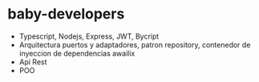 # baby-developers

* Typescript, Nodejs, Express, JWT, Bycript
* Arquitectura puertos y adaptadores, patron repository, contenedor de inyeccion de dependencias awailix
* Api Rest
* POO

